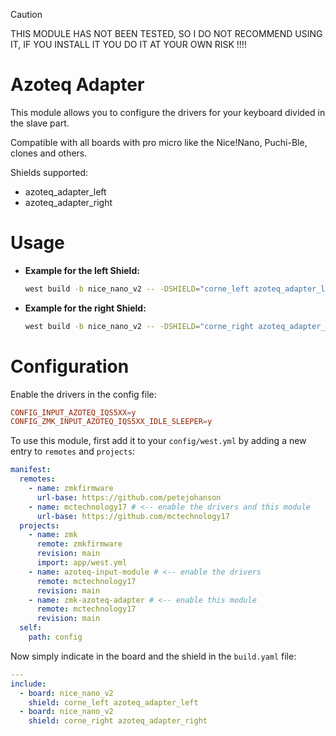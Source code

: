 > [!CAUTION]
> THIS MODULE HAS NOT BEEN TESTED, SO I DO NOT RECOMMEND USING IT, IF YOU
> INSTALL IT YOU DO IT AT YOUR OWN RISK !!!!

# Azoteq Adapter
This module allows you to configure the drivers for your keyboard divided in the slave part.

Compatible with all boards with pro micro like the Nice!Nano, Puchi-Ble, clones and others.

Shields supported:
- azoteq_adapter_left
- azoteq_adapter_right

# Usage

- **Example for the left Shield:**
  ```bash
  west build -b nice_nano_v2 -- -DSHIELD="corne_left azoteq_adapter_left"
  ```

- **Example for the right Shield:**
  ```bash
  west build -b nice_nano_v2 -- -DSHIELD="corne_right azoteq_adapter_right"
  ```

# Configuration
Enable the drivers in the config file:

```conf
CONFIG_INPUT_AZOTEQ_IQS5XX=y
CONFIG_ZMK_INPUT_AZOTEQ_IQS5XX_IDLE_SLEEPER=y
```

To use this module, first add it to your `config/west.yml` by adding a new
entry to `remotes` and `projects`:

```yaml
manifest:
  remotes:
    - name: zmkfirmware
      url-base: https://github.com/petejohanson
    - name: mctechnology17 # <-- enable the drivers and this module
      url-base: https://github.com/mctechnology17
  projects:
    - name: zmk
      remote: zmkfirmware
      revision: main
      import: app/west.yml
    - name: azoteq-input-module # <-- enable the drivers
      remote: mctechnology17
      revision: main
    - name: zmk-azoteq-adapter # <-- enable this module
      remote: mctechnology17
      revision: main
  self:
    path: config
```

Now simply indicate in the board and the shield in the `build.yaml` file:

```yaml
---
include:
  - board: nice_nano_v2
    shield: corne_left azoteq_adapter_left
  - board: nice_nano_v2
    shield: corne_right azoteq_adapter_right
```

[//]: # ( vim: set fdm=marker: )
